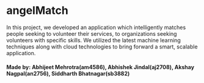 # angelMatch

In this project, we developed an application which intelligently matches people seeking to volunteer their services, to organizations seeking volunteers with specific skills. We utilized the latest machine learning techniques along with cloud technologies to bring forward a smart, scalable application.

#### Made by: Abhijeet Mehrotra(am4586), Abhishek Jindal(aj2708), Akshay Nagpal(an2756), Siddharth Bhatnagar(sb3882)
